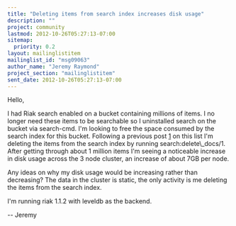 ```yaml
---
title: "Deleting items from search index increases disk usage"
description: ""
project: community
lastmod: 2012-10-26T05:27:13-07:00
sitemap:
  priority: 0.2
layout: mailinglistitem
mailinglist_id: "msg09063"
author_name: "Jeremy Raymond"
project_section: "mailinglistitem"
sent_date: 2012-10-26T05:27:13-07:00
---
```



Hello,

I had Riak search enabled on a bucket containing millions of items. I
no longer need these items to be searchable so I uninstalled search on
the bucket via search-cmd. I'm looking to free the space consumed by
the search index for this bucket. Following a previous post [1] on
this list I'm deleting the items from the search index by running
search:delete\\_docs/1. After getting through about 1 million items I'm
seeing a noticeable increase in disk usage across the 3 node cluster,
an increase of about 7GB per node.

Any ideas on why my disk usage would be increasing rather than
decreasing? The data in the cluster is static, the only activity is me
deleting the items from the search index.

I'm running riak 1.1.2 with leveldb as the backend.

[1]:http://lists.basho.com/pipermail/riak-users\\_lists.basho.com/2011-September/005696.html

--
Jeremy

